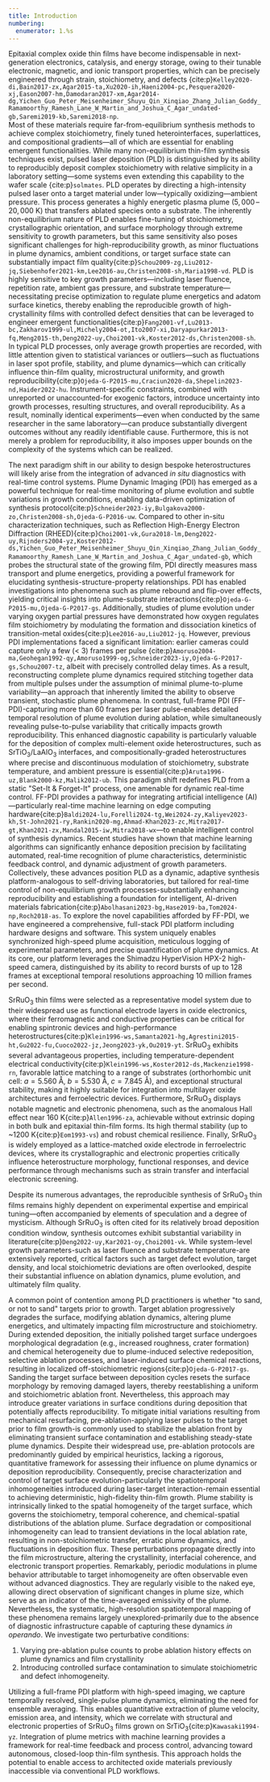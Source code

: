 ```yaml
---
title: Introduction
numbering:
  enumerator: 1.%s
---
```


Epitaxial complex oxide thin films have become indispensable in next-generation electronics, catalysis, and energy storage, owing to their tunable electronic, magnetic, and ionic transport properties, which can be precisely engineered through strain, stoichiometry, and defects {cite:p}`Kelley2020-di,Bain2017-zx,Agar2015-ta,Xu2020-ih,Haeni2004-pc,Pesquera2020-xj,Eason2007-hm,Damodaran2017-xm,Agar2014-dg,Yichen_Guo_Peter_Meisenheimer_Shuyu_Qin_Xinqiao_Zhang_Julian_Goddy_Ramamoorthy_Ramesh_Lane_W_Martin_and_Joshua_C_Agar_undated-gb,Saremi2019-kb,Saremi2018-np`.   
Most of these materials require far-from-equilibrium synthesis methods to achieve complex stoichiometry, finely tuned heterointerfaces, superlattices, and compositional gradients—all of which are essential for enabling emergent functionalities. 
While many non-equilibrium thin-film synthesis techniques exist, pulsed laser deposition (PLD) is distinguished by its ability to reproducibly deposit complex stoichiometry with relative simplicity in a laboratory setting—some systems even extending this capability to the wafer scale {cite:p}`solmates`.
PLD operates by directing a high-intensity pulsed laser onto a target material under low—typically oxidizing—ambient pressure. This process generates a highly energetic plasma plume ($5{,}000\,\text{--}\,20{,}000~\text{K}$)  that transfers ablated species onto a substrate. 
The inherently non-equilibrium nature of PLD enables fine-tuning of stoichiometry, crystallographic orientation, and surface morphology through extreme sensitivity to growth parameters, but this same sensitivity also poses significant challenges for high-reproducibility growth, as minor fluctuations in plume dynamics, ambient conditions, or target surface state can substantially impact film quality{cite:p}`Schou2009-zg,Liu2012-jq,Siebenhofer2021-km,Lee2016-au,Christen2008-sh,Maria1998-vd`.
PLD is highly sensitive to key growth parameters—including laser fluence, repetition rate, ambient gas pressure, and substrate temperature—necessitating precise optimization to regulate plume energetics and adatom surface kinetics, thereby enabling the reproducible growth of high-crystallinity films with controlled defect densities that can be leveraged to engineer emergent functionalities{cite:p}`Fang2001-vf,Lu2013-bc,Zakharov1999-ul,Michely2004-ot,Ito2007-xi,Daryapurkar2013-fq,Meng2015-th,Deng2022-uy,Choi2001-vk,Koster2012-ds,Christen2008-sh`. 
In typical PLD processes, only average growth properties are recorded, with little attention given to statistical variances or outliers—such as fluctuations in laser spot profile, stability, and plume dynamics—which can critically influence thin-film quality, microstructural uniformity, and growth reproducibility{cite:p}`Ojeda-G-P2015-mu,Craciun2020-da,Shepelin2023-nd,Haider2022-hu`.  Instrument-specific constraints, combined with unreported or unaccounted-for exogenic factors, introduce uncertainty into growth processes, resulting structures, and overall reproducibility. 
As a result, nominally identical experiments—even when conducted by the same researcher in the same laboratory—can produce substantially divergent outcomes without any readily identifiable cause. 
Furthermore, this is not merely a problem for reproducibility, it also imposes upper bounds on the complexity of the systems which can be realized.

The next paradigm shift in our ability to design bespoke heterostructures will likely arise from the integration of advanced *in situ* diagnostics with real-time control systems. 
Plume Dynamic Imaging (PDI) has emerged as a powerful technique for real-time monitoring of plume evolution and subtle variations in growth conditions, enabling data-driven optimization of synthesis protocol{cite:p}`Schneider2023-iy,Bulgakova2000-zo,Christen2008-sh,Ojeda-G-P2016-uw`.
Compared to other in-situ characterization techniques, such as Reflection High-Energy Electron Diffraction (RHEED){cite:p}`Choi2001-vk,Gura2018-lm,Deng2022-uy,Rijnders2004-yz,Koster2012-ds,Yichen_Guo_Peter_Meisenheimer_Shuyu_Qin_Xinqiao_Zhang_Julian_Goddy_Ramamoorthy_Ramesh_Lane_W_Martin_and_Joshua_C_Agar_undated-gb`, which probes the structural state of the growing film, PDI directly measures mass transport and plume energetics, providing a powerful framework for elucidating synthesis-structure-property relationships. 
PDI has enabled investigations into phenomena such as plume rebound and flip-over effects, yielding critical insights into plume-substrate interactions{cite:p}`Ojeda-G-P2015-mu,Ojeda-G-P2017-gs`.
Additionally, studies of plume evolution under varying oxygen partial pressures have demonstrated how oxygen regulates film stoichiometry by modulating the formation and dissociation kinetics of transition-metal oxides{cite:p}`Lee2016-au,Liu2012-jq`.
However, previous PDI implementations faced a significant limitation: earlier cameras could capture only a few (< 3) frames per pulse {cite:p}`Amoruso2004-ma,Geohegan1992-qy,Amoruso1999-og,Schneider2023-iy,Ojeda-G-P2017-gs,Schou2007-tz`, albeit with precisely controlled delay times. 
As a result, reconstructing complete plume dynamics required stitching together data from multiple pulses under the assumption of minimal plume-to-plume variability—an approach that inherently limited the ability to observe transient, stochastic plume phenomena.
In contrast, full-frame PDI (FF-PDI)-capturing more than 60 frames per laser pulse-enables detailed temporal resolution of plume evolution during ablation, while simultaneously revealing pulse-to-pulse variability that critically impacts growth reproducibility. This enhanced diagnostic capability is particularly valuable for the deposition of complex multi-element oxide heterostructures, such as $\text{SrTiO}_3$/$\text{LaAlO}_3$ interfaces, and compositionally-graded heterostructures where precise and discontinuous modulation of stoichiometry, substrate temperature, and ambient pressure is essential{cite:p}`Aruta1996-uz,Blank2000-kz,Malik2012-ub`.
This paradigm shift redefines PLD from a static "Set-It & Forget-It" process, one amenable for dynamic real-time control. FF-PDI provides a pathway for integrating artificial intelligence (AI)—particularly real-time machine learning on edge computing hardware{cite:p}`Baldi2024-lu,Forelli2024-tg,Wei2024-zy,Kaliyev2023-kh,St-John2021-ry,Rankin2020-mg,Ahmad-Khan2023-zc,Mitra2017-gt,Khan2021-zx,Mandal2015-iw,Mitra2018-wx`—to enable intelligent control of synthesis dynamics.
Recent studies have shown that machine learning algorithms can significantly enhance deposition precision by facilitating automated, real-time recognition of plume characteristics, deterministic feedback control, and dynamic adjustment of growth parameters. 
Collectively, these advances position PLD as a dynamic, adaptive synthesis platform-analogous to self-driving laboratories, but tailored for real-time control of non-equilibrium growth processes-substantially enhancing reproducibility and establishing a foundation for intelligent, AI-driven materials fabrication{cite:p}`Abolhasani2023-bg,Hase2019-ba,Tom2024-np,Roch2018-as`. 
To explore the novel capabilities afforded by FF-PDI, we have engineered a comprehensive, full-stack PDI platform including hardware designs and software. This system uniquely enables synchronized high-speed plume acquisition, meticulous logging of experimental parameters, and precise quantification of plume dynamics. 
At its core, our platform leverages the Shimadzu HyperVision HPX-2 high-speed camera, distinguished by its ability to record bursts of up to 128 frames at exceptional temporal resolutions approaching 10 million frames per second. 

$\text{SrRuO}_3$ thin films were selected as a representative model system due to their widespread use as functional electrode layers in oxide electronics, where their ferromagnetic and conductive properties can be critical for enabling spintronic devices and high-performance heterostructures{cite:p}`Klein1996-ws,Samanta2021-hg,Agrestini2015-ht,Gu2022-fu,Cuoco2022-jz,Jeong2023-yk,Ou2019-yt`.
$\text{SrRuO}_3$ exhibits several advantageous properties, including temperature-dependent electrical conductivity{cite:p}`Klein1996-ws,Koster2012-ds,Mackenzie1998-rn`, favorable lattice matching to a range of substrates (orthorhombic unit cell: $a = 5.560\ \text{Å},\ b = 5.530\ \text{Å},\ c = 7.845\ \text{Å}$), and exceptional structural stability, making it highly suitable for integration into multilayer oxide architectures and ferroelectric devices. 
Furthermore, $\text{SrRuO}_3$ displays notable magnetic and electronic phenomena, such as the anomalous Hall effect near 160 K{cite:p}`Allen1996-za`, achievable without extrinsic doping in both bulk and epitaxial thin-film forms. Its high thermal stability (up to ~1200 K{cite:p}`Eom1993-vs`) and robust chemical resilience. 
Finally, $\text{SrRuO}_3$ is widely employed as a lattice-matched oxide electrode in ferroelectric devices, where its crystallographic and electronic properties critically influence heterostructure morphology, functional responses, and device performance through mechanisms such as strain transfer and interfacial electronic screening.

Despite its numerous advantages, the reproducible synthesis of $\text{SrRuO}_3$ thin films remains highly dependent on experimental expertise and empirical tuning—often accompanied by elements of speculation and a degree of mysticism. Although $\text{SrRuO}_3$ is often cited for its relatively broad deposition condition window, synthesis outcomes exhibit substantial variability in literature{cite:p}`Deng2022-uy,Kar2021-oy,Choi2001-vk`. 
While system-level growth parameters-such as laser fluence and substrate temperature-are extensively reported, critical factors such as target defect evolution, target density, and local stoichiometric deviations are often overlooked, despite their substantial influence on ablation dynamics, plume evolution, and ultimately film quality. 

A common point of contention among PLD practitioners is whether "to sand, or not to sand" targets prior to growth. 
Target ablation progressively degrades the surface, modifying ablation dynamics, altering plume energetics, and ultimately impacting film microstructure and stoichiometry. 
During extended deposition, the initially polished target surface undergoes morphological degradation (e.g., increased roughness, crater formation) and chemical heterogeneity due to plume-induced selective redeposition, selective ablation processes, and laser-induced surface chemical reactions, resulting in localized off-stoichiometric regions{cite:p}`Ojeda-G-P2017-gs`.
Sanding the target surface between deposition cycles resets the surface morphology by removing damaged layers, thereby reestablishing a uniform and stoichiometric ablation front. 
Nevertheless, this approach may introduce greater variations in surface conditions during deposition that potentially affects reproducibility. To mitigate initial variations resulting from mechanical resurfacing, pre-ablation-applying laser pulses to the target prior to film growth-is commonly used to stabilize the ablation front by eliminating transient surface contamination and establishing steady-state plume dynamics. 
Despite their widespread use, pre-ablation protocols are predominantly guided by empirical heuristics, lacking a rigorous, quantitative framework for assessing their influence on plume dynamics or deposition reproducibility. 
Consequently, precise characterization and control of target surface evolution-particularly the spatiotemporal inhomogeneities introduced during laser-target interaction-remain essential to achieving deterministic, high-fidelity thin-film growth.
Plume stability is intrinsically linked to the spatial homogeneity of the target surface, which governs the stoichiometry, temporal coherence, and chemical-spatial distributions of the ablation plume. 
Surface degradation or compositional inhomogeneity can lead to transient deviations in the local ablation rate, resulting in non-stoichiometric transfer, erratic plume dynamics, and fluctuations in deposition flux. 
These perturbations propagate directly into the film microstructure, altering the crystallinity, interfacial coherence, and electronic transport properties. 
Remarkably, periodic modulations in plume behavior attributable to target inhomogeneity are often observable even without advanced diagnostics. 
They are regularly visible to the naked eye, allowing direct observation of significant changes in plume size, which serve as an indicator of the time-averaged emissivity of the plume. 
Nevertheless, the systematic, high-resolution spatiotemporal mapping of these phenomena remains largely unexplored-primarily due to the absence of diagnostic infrastructure capable of capturing these dynamics *in operando*.
We investigate two perturbative conditions: 

1. Varying pre-ablation pulse counts to probe ablation history effects on plume dynamics and film crystallinity
2. Introducing controlled surface contamination to simulate stoichiometric and defect inhomogeneity. 

Utilizing a full-frame PDI platform with high-speed imaging, we capture temporally resolved, single-pulse plume dynamics, eliminating the need for ensemble averaging. This enables quantitative extraction of plume velocity, emission area, and intensity, which we correlate with structural and electronic properties of $\text{SrRuO}_3$ films grown on $\text{SrTiO}_3${cite:p}`Kawasaki1994-yz`. 
Integration of plume metrics with machine learning provides a framework for real-time feedback and process control, advancing toward autonomous, closed-loop thin-film synthesis. This approach holds the potential to enable access to architected oxide materials previously inaccessible via conventional PLD workflows.